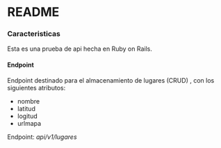 # README

### Caracteristicas

Esta es una prueba de api hecha en Ruby on Rails. 

#### Endpoint
Endpoint destinado para el almacenamiento de lugares (CRUD) , con los siguientes atributos:
* nombre
* latitud
* logitud
* urlmapa

Endpoint: *api/v1/lugares*
